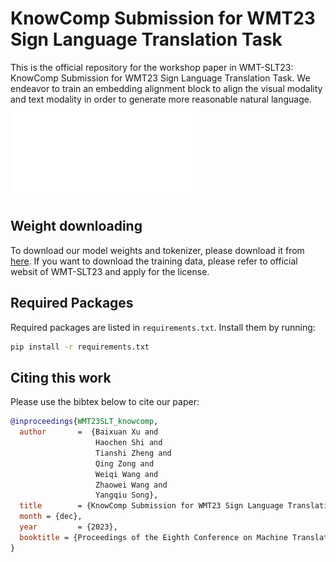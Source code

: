 # KnowComp Submission for WMT23 Sign Language Translation Task
This is the official repository for the workshop paper in WMT-SLT23: KnowComp Submission for WMT23 Sign Language Translation Task. We endeavor to train an embedding alignment block to align the visual modality and text modality in order to generate more reasonable natural language.
![Model demonstration](./model_figure.pdf)
## Weight downloading
To download our model weights and tokenizer, please download it from [here](https://hkustconnect-my.sharepoint.com/:f:/g/personal/bxuan_connect_ust_hk/EkcGHlIfS5hLvkIW1JgA_QsB542tOQxIHVppw_tXamN4IA?e=3ohsw6). If you want to download the training data, please refer to official websit of WMT-SLT23 and apply for the license.

## Required Packages
Required packages are listed in `requirements.txt`. Install them by running:

```bash
pip install -r requirements.txt
```

## Citing this work
Please use the bibtex below to cite our paper:
```bibtex
@inproceedings{WMT23SLT_knowcomp,
  author       =  {Baixuan Xu and
                   Haochen Shi and
                   Tianshi Zheng and
                   Qing Zong and
                   Weiqi Wang and
                   Zhaowei Wang and
                   Yangqiu Song},
  title        = {KnowComp Submission for WMT23 Sign Language Translation Task},
  month = {dec},
  year         = {2023},
  booktitle = {Proceedings of the Eighth Conference on Machine Translation, WMT 2023}
}
```
